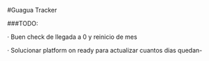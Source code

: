 #Guagua Tracker

###TODO:

· Buen check de llegada a 0 y reinicio de mes

· Solucionar platform on ready para actualizar cuantos dias quedan-